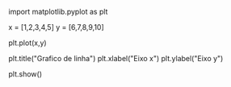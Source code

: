 import matplotlib.pyplot as plt

x = [1,2,3,4,5]
y = [6,7,8,9,10]

plt.plot(x,y)



plt.title("Grafico de linha")
plt.xlabel("Eixo x")
plt.ylabel("Eixo y")

plt.show()
